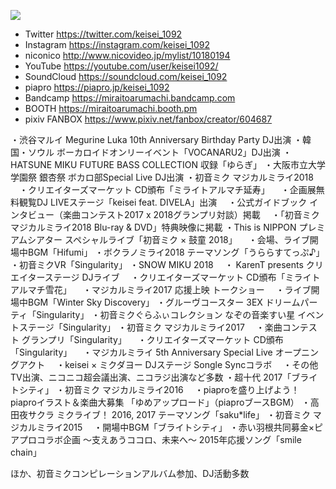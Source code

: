 ![](https://avatars1.githubusercontent.com/u/3320719?s=460&v=4)

* Twitter https://twitter.com/keisei_1092
* Instagram https://instagram.com/keisei_1092
* niconico http://www.nicovideo.jp/mylist/10180194
* YouTube https://youtube.com/user/keisei1092/
* SoundCloud https://soundcloud.com/keisei_1092
* piapro https://piapro.jp/keisei_1092
* Bandcamp https://miraitoarumachi.bandcamp.com
* BOOTH https://miraitoarumachi.booth.pm
* pixiv FANBOX https://www.pixiv.net/fanbox/creator/604687

・渋谷マルイ Megurine Luka 10th Anniversary Birthday Party DJ出演
・韓国・ソウル ボーカロイドオンリーイベント「VOCANARU2」DJ出演
・HATSUNE MIKU FUTURE BASS COLLECTION 収録「ゆらぎ」
・大阪市立大学学園祭 銀杏祭 ボカロ部Special Live DJ出演
・初音ミク マジカルミライ2018
　・クリエイターズマーケット CD頒布「ミライトアルマチ延寿」
　・企画展無料観覧DJ LIVEステージ「keisei feat. DIVELA」出演
　・公式ガイドブック インタビュー（楽曲コンテスト2017 x 2018グランプリ対談）掲載
　・「初音ミク マジカルミライ2018 Blu-ray & DVD」特典映像に掲載
・This is NIPPON プレミアムシアター スペシャルライブ「初音ミク × 鼓童 2018」
　・会場、ライブ開場中BGM「Hifumi」
・ボクラノミライ2018 テーマソング「うららすてっぷ♪」
・初音ミクVR「Singularity」
・SNOW MIKU 2018
　・ KarenT presents クリエイターステージ  DJライブ
　・クリエイターズマーケット CD頒布「ミライトアルマチ雪花」
　・マジカルミライ2017 応援上映 トークショー
　・ライブ開場中BGM「Winter Sky Discovery」
・グルーヴコースター 3EX ドリームパーティ「Singularity」
・初音ミクぐらふぃコレクション なぞの音楽すい星 イベントステージ「Singularity」
・初音ミク マジカルミライ2017
　・楽曲コンテスト グランプリ「Singularity」
　・クリエイターズマーケット CD頒布「Singularity」
　・マジカルミライ 5th Anniversary Special Live オープニングアクト
　・keisei × ミクダヨー DJステージ Songle Syncコラボ
　・その他TV出演、ニコニコ超会議出演、ニコラジ出演など多数
・超十代 2017「ブライトシティ」
・初音ミク マジカルミライ2016
　・piaproを盛り上げよう！piaproイラスト＆楽曲大募集 「ゆめアップロード」（piaproブースBGM）
・高田夜サクラ ミクライブ！ 2016, 2017 テーマソング「saku\*life」
・初音ミク マジカルミライ2015
　・開場中BGM「ブライトシティ」
・赤い羽根共同募金×ピアプロコラボ企画 〜支えあうココロ、未来へ〜 2015年応援ソング「smile chain」

ほか、初音ミクコンピレーションアルバム参加、DJ活動多数
